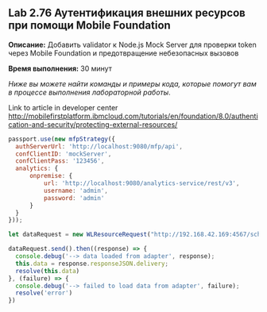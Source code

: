 ## Lab 2.76 Аутентификация внешних ресурсов при помощи Mobile Foundation

**Описание:** Добавить validator к Node.js Mock Server для проверки token через Mobile Foundation и предотвращение небезопасных вызовов 

**Время выполнения:** 30 минут 

*Ниже вы можете найти команды и примеры кода, которые помогут вам в процессе выполнения лабораторной работы*. 

Link to article in developer center http://mobilefirstplatform.ibmcloud.com/tutorials/en/foundation/8.0/authentication-and-security/protecting-external-resources/

```javascript
passport.use(new mfpStrategy({
  authServerUrl: 'http://localhost:9080/mfp/api',
  confClientID: 'mockServer',
  confClientPass: '123456',
  analytics: {
      onpremise: {
          url: 'http://localhost:9080/analytics-service/rest/v3',
          username: 'admin',
          password: 'admin'
      }
  }
}));
```

```typescript
let dataRequest = new WLResourceRequest("http://192.168.42.169:4567/schedule", WLResourceRequest.GET);

dataRequest.send().then((response) => {
  console.debug('--> data loaded from adapter', response);
  this.data = response.responseJSON.delivery;
  resolve(this.data)
}, (failure) => {
  console.debug('--> failed to load data from adapter', failure);
  resolve('error')
})

```
